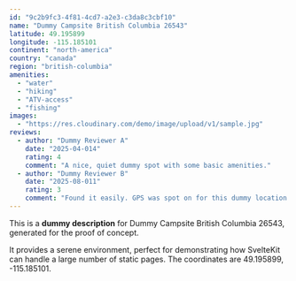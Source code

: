 ```yaml
---
id: "9c2b9fc3-4f81-4cd7-a2e3-c3da8c3cbf10"
name: "Dummy Campsite British Columbia 26543"
latitude: 49.195899
longitude: -115.185101
continent: "north-america"
country: "canada"
region: "british-columbia"
amenities:
  - "water"
  - "hiking"
  - "ATV-access"
  - "fishing"
images:
  - "https://res.cloudinary.com/demo/image/upload/v1/sample.jpg"
reviews:
  - author: "Dummy Reviewer A"
    date: "2025-04-014"
    rating: 4
    comment: "A nice, quiet dummy spot with some basic amenities."
  - author: "Dummy Reviewer B"
    date: "2025-08-011"
    rating: 3
    comment: "Found it easily. GPS was spot on for this dummy location."
---
```


This is a **dummy description** for Dummy Campsite British Columbia 26543, generated for the proof of concept.

It provides a serene environment, perfect for demonstrating how SvelteKit can handle a large number of static pages. The coordinates are 49.195899, -115.185101.

